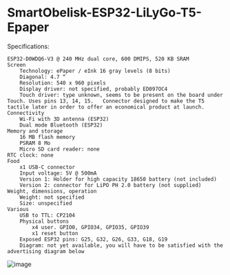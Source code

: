 # SmartObelisk-ESP32-LiLyGo-T5-Epaper
Specifications:

    ESP32-D0WDQ6-V3 @ 240 MHz dual core, 600 DMIPS, 520 KB SRAM
    Screen
        Technology: ePaper / eInk 16 gray levels (8 bits)
        Diagonal: 4.7 “
        Resolution: 540 x 960 pixels
        Display driver: not specified, probably ED097OC4
        Touch driver: type unknown, seems to be present on the board under Touch. Uses pins 13, 14, 15.   Connector designed to make the T5 tactile later in order to offer an economical product at launch.
    Connectivity
        Wi-Fi with 3D antenna (ESP32)
        Dual mode Bluetooth (ESP32)
    Memory and storage
        16 MB flash memory
        PSRAM 8 Mo
        Micro SD card reader: none
    RTC clock: none
    Food
        x1 USB-C connector
        Input voltage: 5V @ 500mA
        Version 1: Holder for high capacity 18650 battery (not included)
        Version 2: connector for LiPO PH 2.0 battery (not supplied)
    Weight, dimensions, operation
        Weight: not specified
        Size: unspecified
    Various
        USB to TTL: CP2104
        Physical buttons
            x4 user. GPIO0, GPIO34, GPIO35, GPIO39
            x1 reset button
        Exposed ESP32 pins: G25, G32, G26, G33, G18, G19
        Diagram: not yet available, you will have to be satisfied with the advertising diagram below

![image](https://user-images.githubusercontent.com/31878095/113471007-5998b380-947b-11eb-9842-8eaf1bbdeb9a.png)
